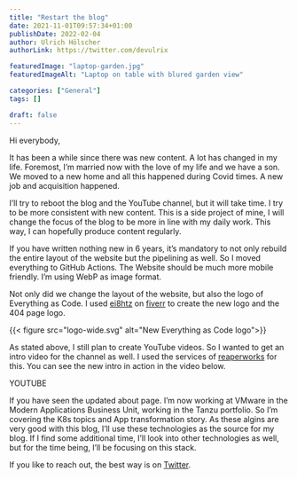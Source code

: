 ```yaml
---
title: "Restart the blog"
date: 2021-11-01T09:57:34+01:00
publishDate: 2022-02-04
author: Ulrich Hölscher
authorLink: https://twitter.com/devulrix

featuredImage: "laptop-garden.jpg"
featuredImageAlt: "Laptop on table with blured garden view"

categories: ["General"]
tags: []

draft: false
---
```

Hi everybody,

It has been a while since there was new content. A lot has changed in my life. Foremost, I’m married now with the love of my life and we have a son. We moved to a new home and all this happened during Covid times. A new job and acquisition happened.

I’ll try to reboot the blog and the YouTube channel, but it will take time. I try to be more consistent with new content. This is a side project of mine, I will change the focus of the blog to be more in line with my daily work. This way, I can hopefully produce content regularly.

If you have written nothing new in 6 years, it’s mandatory to not only rebuild the entire layout of the website but the pipelining as well. So I moved everything to GitHub Actions. The Website should be much more mobile friendly. I’m using WebP as image format.  

Not only did we change the layout of the website, but also the logo of Everything as Code. I used [ei8htz](https://www.fiverr.com/ei8htz/design-2-outstanding-logo) on [fiverr](https://fiverr.com) to create the new logo and the 404 page logo.

{{< figure src="logo-wide.svg" alt="New Everything as Code logo">}}

As stated above, I still plan to create YouTube videos. So I wanted to get an intro video for the channel as well. I used the services of [reaperworks](https://www.fiverr.com/reaperworks/create-a-minimal-youtube-intro-for-your-channel) for this. You can see the new intro in action in the video below.

YOUTUBE

If you have seen the updated about page. I’m now working at VMware in the Modern Applications Business Unit, working in the Tanzu portfolio. So I’m covering the K8s topics and App transformation story. As these algins are very good with this blog, I’ll use these technologies as the source for my blog. If I find some additional time, I’ll look into other technologies as well, but for the time being, I’ll be focusing on this stack.

If you like to reach out, the best way is on [Twitter](https://twitter.com/devulrix).
